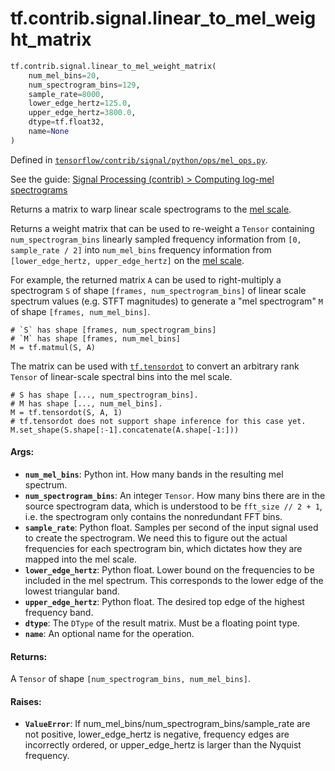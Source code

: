 <div itemscope itemtype="http://developers.google.com/ReferenceObject">
<meta itemprop="name" content="tf.contrib.signal.linear_to_mel_weight_matrix" />
</div>

# tf.contrib.signal.linear_to_mel_weight_matrix

``` python
tf.contrib.signal.linear_to_mel_weight_matrix(
    num_mel_bins=20,
    num_spectrogram_bins=129,
    sample_rate=8000,
    lower_edge_hertz=125.0,
    upper_edge_hertz=3800.0,
    dtype=tf.float32,
    name=None
)
```



Defined in [`tensorflow/contrib/signal/python/ops/mel_ops.py`](https://www.tensorflow.org/code/tensorflow/contrib/signal/python/ops/mel_ops.py).

See the guide: [Signal Processing (contrib) > Computing log-mel spectrograms](../../../../../api_guides/python/contrib.signal.md#Computing_log_mel_spectrograms)

Returns a matrix to warp linear scale spectrograms to the [mel scale][mel].

Returns a weight matrix that can be used to re-weight a `Tensor` containing
`num_spectrogram_bins` linearly sampled frequency information from
`[0, sample_rate / 2]` into `num_mel_bins` frequency information from
`[lower_edge_hertz, upper_edge_hertz]` on the [mel scale][mel].

For example, the returned matrix `A` can be used to right-multiply a
spectrogram `S` of shape `[frames, num_spectrogram_bins]` of linear
scale spectrum values (e.g. STFT magnitudes) to generate a "mel spectrogram"
`M` of shape `[frames, num_mel_bins]`.

    # `S` has shape [frames, num_spectrogram_bins]
    # `M` has shape [frames, num_mel_bins]
    M = tf.matmul(S, A)

The matrix can be used with <a href="../../../tf/tensordot.md"><code>tf.tensordot</code></a> to convert an arbitrary rank
`Tensor` of linear-scale spectral bins into the mel scale.

    # S has shape [..., num_spectrogram_bins].
    # M has shape [..., num_mel_bins].
    M = tf.tensordot(S, A, 1)
    # tf.tensordot does not support shape inference for this case yet.
    M.set_shape(S.shape[:-1].concatenate(A.shape[-1:]))

#### Args:

* <b>`num_mel_bins`</b>: Python int. How many bands in the resulting mel spectrum.
* <b>`num_spectrogram_bins`</b>: An integer `Tensor`. How many bins there are in the
    source spectrogram data, which is understood to be `fft_size // 2 + 1`,
    i.e. the spectrogram only contains the nonredundant FFT bins.
* <b>`sample_rate`</b>: Python float. Samples per second of the input signal used to
    create the spectrogram. We need this to figure out the actual frequencies
    for each spectrogram bin, which dictates how they are mapped into the mel
    scale.
* <b>`lower_edge_hertz`</b>: Python float. Lower bound on the frequencies to be
    included in the mel spectrum. This corresponds to the lower edge of the
    lowest triangular band.
* <b>`upper_edge_hertz`</b>: Python float. The desired top edge of the highest
    frequency band.
* <b>`dtype`</b>: The `DType` of the result matrix. Must be a floating point type.
* <b>`name`</b>: An optional name for the operation.


#### Returns:

A `Tensor` of shape `[num_spectrogram_bins, num_mel_bins]`.


#### Raises:

* <b>`ValueError`</b>: If num_mel_bins/num_spectrogram_bins/sample_rate are not
    positive, lower_edge_hertz is negative, frequency edges are incorrectly
    ordered, or upper_edge_hertz is larger than the Nyquist frequency.

[mel]: https://en.wikipedia.org/wiki/Mel_scale